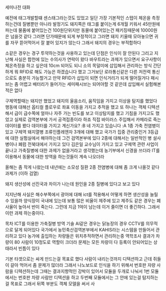 
세미나전 대화

예전에 태그개발할떄 센스태그라는것도 있었고
일단 가장 기본적인 스탭이 체온을 측정하는건데
질병뿐만 아니라 발정기도
돼지쪽은 태그를 붙이는게 6개월 키워서 45만원에 파는데 물품에 붙어있는건 100원단위지만
동물에 붙어있는건 패키징때문에 10000원은 넘을것 같다 그러면 단가때문에 되게 부정적이고
그러면 돼지 키울때 모아놓으면 귀를 자꾸 뜯어먹어서 잘 붙어 있지가 않는다
그래서 돼지의 경우는 부적합하다

소같은 경우는 경구 투약하는것을 사용하고 있는데
단점은 인식이 잘 안된다
그리고 지난해 사실은 합천에 있는 수의사가 연락이 왔다 
바우트라는 과제가 있으면서 요구사항이 체온측정을 하고 싶은데 
10cm 되어도 되니 소의 목덜미에 삽입해서 관리하는 방식
간단하게 뭐 RFID로 해도 가능은 하겠습니다 했고 그거보단 로라통신같은 다른 저전력 통신으로도 충분히 가능할거고 만약 RFID가 삽입이 되면 인식거리가 되게 떨어질거다
패시브는 좀 어렵고 배터리가 들어가는 세미패시브는 되어야할 것 같은데 삽입해서 실험해본적은 없다


구제역할때는 돼지만 했었고
돼지의 울음소리, 움직임을 가지고 이상을 탐지를 했었다
행동에 대해선 옵티컬 플로우로 좌표 이동을 가지고 추적을 했고
또 하나는 객체 디텍션해서 급이 급수쪽에 얼마나 자주 가는 빈도를 보고 이상탐지를 했고
기침을 가지고도 했었고
실제로 검역본부에 가서 공격접종이라 하죠 직접 바이러스 주입해서
카메라로 죽는 데이터를 봤다
데이터를 가지고 계신가요?  :B
네 가지고 있습니다 :A
1종 가축 전염병이 있고 구제역 돼지열병 조류인플레엔자 3개에 대해 했고
국가가 집중 관리중인거
3등급에 대한 실험실에서 해야하는데 그건 검역본부에 있다
2종에 대해서는 일반적인 병
설사병이나 폐럼 전북대에서 가지고 있다 김은일 교수님이 가지고 있고
구제역 관련 사업이 끝나고 가축질병에 대한 과제가 없을거라고 생각했는데
농기부에서 신경을 쓰더라 IT를 이용해서 동물에 대한 방역을 하는것들이 계속 나오더라


올해는 좀 작게 나왔는데 내년에는 소모성 질환 2종 전염병에 대해 좀 크게 나올것 같다 과제가
(이하 검열)

돼지 생산성에 선진국과 차이가 나는데 원인을 2종 질병에 있다고 보고 있다

지지난해 사실은 해수부쪽에서 광어에 대해 ict를 적용해서 어떻게 하면 생산성을 늘릴 수 있을까
양식장이 국내에 있는데 보통 많은 비율이 제주에 있고
제주도 같은 경우는 폐사율이 높아서 반이 죽는다. 그런데 지금 1억이 남는데 이거 줄이면 더 좋긴하다. 그래서 이런 과제 하는중이다.

목차
ICT를 이용한 가축질병 방역 기술
AI같은 경우는 닭농장의 경우 CCTV를 의무적으로 달게 되어있다 
국가에서 농민축산검역본부에서 KAHIS라는 시스템을 만들어서 관리하고 있다
농가에 출입하는 차량들은 위치추적하면서 관리하는중
역학조사 결과가 차량이 80 사람이 10정도로 역할이 크더라
문제는 모든 차량이 다 등록이 안되어있는 상태라서 빈틈이 있다

기본 타겟으로는 싸게 만드는걸 목표로 했다
사람이 내리는것까지 디텍션하고
근데 쥐들이 갈아 먹어서 좀 문제가 많더라
그래서 나노보드로 인식을 하기 위해서 번호판 자량 사람을 디텍션하는데
그때는 결과지향적인 강박이 있어서 모듈을 두개로 나눠서
1번 모듈에서는 번호판 차량 사람만 디텍션을 하고
두번째 모듈에서는 그 안에 있는걸 탐지하는걸 목표로
그래서 뒤쪽 부분도 객체 모델을 써서 사



